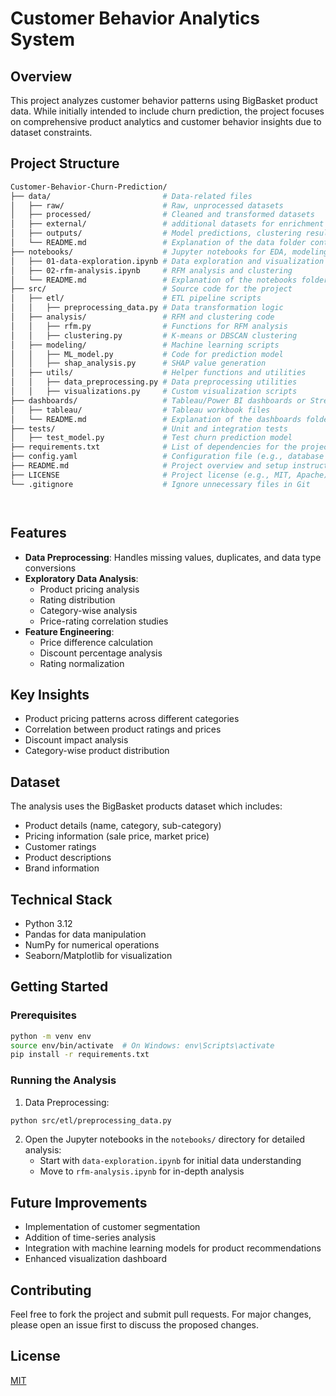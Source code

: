 # Customer Behavior Analytics System

## Overview
This project analyzes customer behavior patterns using BigBasket product data. While initially intended to include churn prediction, the project focuses on comprehensive product analytics and customer behavior insights due to dataset constraints.

## Project Structure
``` bash
Customer-Behavior-Churn-Prediction/
├── data/                         # Data-related files
│   ├── raw/                      # Raw, unprocessed datasets
│   ├── processed/                # Cleaned and transformed datasets
│   ├── external/                 # additional datasets for enrichment
│   ├── outputs/                  # Model predictions, clustering results, etc.
│   └── README.md                 # Explanation of the data folder contents
├── notebooks/                    # Jupyter notebooks for EDA, modeling, etc.
│   ├── 01-data-exploration.ipynb # Data exploration and visualization
│   ├── 02-rfm-analysis.ipynb     # RFM analysis and clustering
│   └── README.md                 # Explanation of the notebooks folder
├── src/                          # Source code for the project
│   ├── etl/                      # ETL pipeline scripts
│   │   ├── preprocessing_data.py # Data transformation logic
│   ├── analysis/                 # RFM and clustering code
│   │   ├── rfm.py                # Functions for RFM analysis
│   │   ├── clustering.py         # K-means or DBSCAN clustering
│   ├── modeling/                 # Machine learning scripts
│   │   ├── ML_model.py           # Code for prediction model
│   │   ├── shap_analysis.py      # SHAP value generation
│   ├── utils/                    # Helper functions and utilities
│   │   ├── data_preprocessing.py # Data preprocessing utilities
│   │   ├── visualizations.py     # Custom visualization scripts
├── dashboards/                   # Tableau/Power BI dashboards or Streamlit app code
│   ├── tableau/                  # Tableau workbook files
│   └── README.md                 # Explanation of the dashboards folder
├── tests/                        # Unit and integration tests
│   ├── test_model.py             # Test churn prediction model
├── requirements.txt              # List of dependencies for the project
├── config.yaml                   # Configuration file (e.g., database credentials, API keys)
├── README.md                     # Project overview and setup instructions
├── LICENSE                       # Project license (e.g., MIT, Apache)
└── .gitignore                    # Ignore unnecessary files in Git




```



## Features
- **Data Preprocessing**: Handles missing values, duplicates, and data type conversions
- **Exploratory Data Analysis**: 
  - Product pricing analysis
  - Rating distribution
  - Category-wise analysis
  - Price-rating correlation studies
- **Feature Engineering**:
  - Price difference calculation
  - Discount percentage analysis
  - Rating normalization

## Key Insights
- Product pricing patterns across different categories
- Correlation between product ratings and prices
- Discount impact analysis
- Category-wise product distribution

## Dataset
The analysis uses the BigBasket products dataset which includes:
- Product details (name, category, sub-category)
- Pricing information (sale price, market price)
- Customer ratings
- Product descriptions
- Brand information

## Technical Stack
- Python 3.12
- Pandas for data manipulation
- NumPy for numerical operations
- Seaborn/Matplotlib for visualization

## Getting Started

### Prerequisites

```bash
python -m venv env
source env/bin/activate  # On Windows: env\Scripts\activate
pip install -r requirements.txt
```

### Running the Analysis
1. Data Preprocessing:
```bash
python src/etl/preprocessing_data.py
```

2. Open the Jupyter notebooks in the `notebooks/` directory for detailed analysis:
   - Start with `data-exploration.ipynb` for initial data understanding
   - Move to `rfm-analysis.ipynb` for in-depth analysis

## Future Improvements
- Implementation of customer segmentation
- Addition of time-series analysis
- Integration with machine learning models for product recommendations
- Enhanced visualization dashboard

## Contributing
Feel free to fork the project and submit pull requests. For major changes, please open an issue first to discuss the proposed changes.

## License
[MIT](https://choosealicense.com/licenses/mit/)
